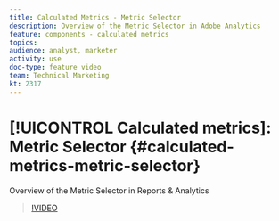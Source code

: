 ```yaml
---
title: Calculated Metrics - Metric Selector
description: Overview of the Metric Selector in Adobe Analytics
feature: components - calculated metrics
topics: 
audience: analyst, marketer
activity: use
doc-type: feature video
team: Technical Marketing
kt: 2317
---
```


# [!UICONTROL Calculated metrics]: Metric Selector {#calculated-metrics-metric-selector}

Overview of the Metric Selector in Reports & Analytics

>[!VIDEO](https://video.tv.adobe.com/v/25410/?quality=12)
